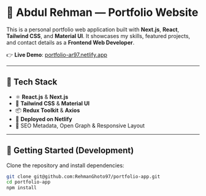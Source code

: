 # 🚀 Abdul Rehman — Portfolio Website

This is a personal portfolio web application built with **Next.js**, **React**, **Tailwind CSS**, and **Material UI**. It showcases my skills, featured projects, and contact details as a **Frontend Web Developer**.

👉 **Live Demo**: [portfolio-ar97.netlify.app](https://portfolio-ar97.netlify.app)

---

## 🧩 Tech Stack

- ⚛️ **React.js** & **Next.js**
- 🎨 **Tailwind CSS** & **Material UI**
- 📦 **Redux Toolkit** & **Axios**
- 🚀 **Deployed on Netlify**
- 🧠 SEO Metadata, Open Graph & Responsive Layout

---

## 📂 Getting Started (Development)

Clone the repository and install dependencies:

```bash
git clone git@github.com:RehmanGhoto97/portfolio-app.git
cd portfolio-app
npm install
